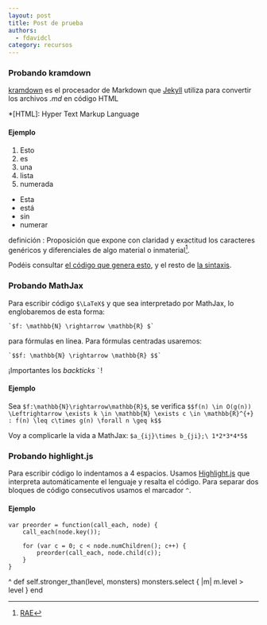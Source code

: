 ```yaml
---
layout: post
title: Post de prueba
authors:
  - fdavidcl
category: recursos
---
```


### Probando kramdown
[kramdown](http://kramdown.gettalong.org/quickref.html) es el procesador de Markdown que
[Jekyll](http://jekyllrb.com) utiliza para convertir los archivos *.md* en código HTML

*[HTML]: Hyper Text Markup Language

#### Ejemplo

1. Esto
1. es
1. una
1. lista
1. numerada

* Esta
* está
* sin
* numerar

definición
: Proposición que expone con claridad y exactitud los caracteres genéricos y
diferenciales de algo material o inmaterial[^1].

[^1]: [RAE](http://lema.rae.es/drae/?val=definici%C3%B3n)

Podéis consultar [el código que genera esto](https://github.com/fdavidcl/apuntes/raw/gh-pages/_posts/2014-3-6-testpost.md),
y el resto de [la sintaxis](http://kramdown.gettalong.org/syntax.html).


### Probando MathJax

Para escribir código `$\LaTeX$` y que sea interpretado por MathJax, lo englobaremos de
esta forma:

    `$f: \mathbb{N} \rightarrow \mathbb{R} $`

para fórmulas en línea. Para fórmulas centradas usaremos:

    `$$f: \mathbb{N} \rightarrow \mathbb{R} $$`

¡Importantes los *backticks* `` ` ``!

#### Ejemplo

Sea `$f:\mathbb{N}\rightarrow\mathbb{R}$`, se verifica `$$f(n) \in O(g(n))
\Leftrightarrow \exists k \in \mathbb{N} \exists c \in \mathbb{R}^{+} : f(n) \leq
c\times g(n) \forall n \geq k$$`

Voy a complicarle la vida a MathJax: `$a_{ij}\times b_{ji};\ 1*2*3*4*5$`

### Probando highlight.js

Para escribir código lo indentamos a 4 espacios. Usamos [Highlight.js](http://highlightjs.org)
que interpreta automáticamente el lenguaje y resalta el código. Para separar dos bloques de
código consecutivos usamos el marcador `^`.

#### Ejemplo

    var preorder = function(call_each, node) {
        call_each(node.key());

        for (var c = 0; c < node.numChildren(); c++) {
            preorder(call_each, node.child(c));
        }
    }
^
    def self.stronger_than(level, monsters)
        monsters.select { |m| m.level > level }
    end
